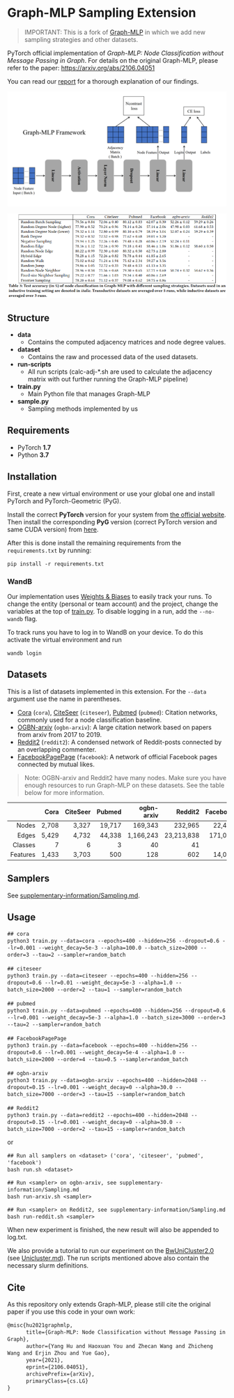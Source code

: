 # Graph-MLP Sampling Extension

> IMPORTANT: This is a fork of [Graph-MLP](https://github.com/yanghu819/Graph-MLP) in which we add new sampling strategies and other datasets.

PyTorch official implementation of *Graph-MLP: Node Classification without Message Passing in Graph*.
For details on the original Graph-MLP, please refer to the paper: https://arxiv.org/abs/2106.04051 

You can read our [report](./Graph_MLP_Sampling.pdf) for a thorough explanation of our findings.

![Graph-MLP pipeline](./images/pipeline.png)

![Graph-MLP results](./images/result.png)


## Structure

* **data**
  * Contains the computed adjacency matrices and node degree values.
* **dataset**
  * Contains the raw and processed data of the used datasets.
* **run-scripts**
  * All run scripts (calc-adj-*.sh are used to calculate the adjacency matrix with out further running the Graph-MLP pipeline)
* **train.py**
  * Main Python file that manages Graph-MLP 
* **sample.py**
  * Sampling methods implemented by us


## Requirements

  * PyTorch **1.7**
  * Python **3.7**

## Installation
First, create a new virtual environment or use your global one and install PyTorch and PyTorch-Geometric (PyG).

Install the correct **PyTorch** version for your system from [the official website](https://pytorch.org/get-started/locally/).
Then install the corresponding **PyG** version (correct PyTorch version and same CUDA version) from [here](https://pytorch-geometric.readthedocs.io/en/latest/install/installation.html).

After this is done install the remaining requirements from the `requirements.txt` by running:
```shell
pip install -r requirements.txt
```

### WandB
Our implementation uses [Weights & Biases](https://wandb.ai/site) to easily track your runs.
To change the entity (personal or team account) and the project, change the variables at the top of [train.py](../train.py).
To disable logging in a run, add the `--no-wandb` flag.

To track runs you have to log in to WandB on your device. To do this activate the virtual environment and run 
```
wandb login
```

## Datasets
This is a list of datasets implemented in this extension. For the `--data` argument use the name in parentheses.
- [Cora](https://link.springer.com/article/10.1023/A:1009953814988) (`cora`), [CiteSeer](https://dl.acm.org/doi/10.1145/276675.276685) (`citeseer`), [Pubmed](https://ojs.aaai.org//index.php/aimagazine/article/view/2157) (`pubmed`): Citation networks, commonly used for a node classification baseline.
- [OGBN-arxiv](https://ogb.stanford.edu/docs/nodeprop/#ogbn-arxiv) (`ogbn-arxiv`): A large citation network based on papers from arxiv from 2017 to 2019.
- [Reddit2](https://openreview.net/forum?id=BJe8pkHFwS) (`reddit2`): A condensed network of Reddit-posts connected by an overlapping commenter.
- [FacebookPagePage](https://academic.oup.com/comnet/article/9/2/cnab014/6271062) (`facebook`): A network of official Facebook pages connected by mutual likes.

> Note: OGBN-arxiv and Reddit2 have many nodes. Make sure you have enough resources to run Graph-MLP on these datasets. See the table below for more information.

|          |  Cora | CiteSeer | Pubmed | ogbn-arxiv |    Reddit2 | Facebook |
|---------:|------:|---------:|-------:|-----------:|-----------:|---------:|
|    Nodes | 2,708 |    3,327 | 19,717 |    169,343 |    232,965 |   22,470 |
|    Edges | 5,429 |    4,732 | 44,338 |  1,166,243 | 23,213,838 |  171,002 |
|  Classes |     7 |        6 |      3 |         40 |         41 |        4 |
| Features | 1,433 |    3,703 |    500 |        128 |        602 |   14,000 |


## Samplers
See [supplementary-information/Sampling.md](supplementary-information/Sampling.md).

## Usage

```
## cora
python3 train.py --data=cora --epochs=400 --hidden=256 --dropout=0.6 --lr=0.001 --weight_decay=5e-3 --alpha=100.0 --batch_size=2000 --order=3 --tau=2 --sampler=random_batch

## citeseer
python3 train.py --data=citeseer --epochs=400 --hidden=256 --dropout=0.6 --lr=0.01 --weight_decay=5e-3 --alpha=1.0 --batch_size=2000 --order=2 --tau=1 --sampler=random_batch

## pubmed
python3 train.py --data=pubmed --epochs=400 --hidden=256 --dropout=0.6 --lr=0.001 --weight_decay=5e-3 --alpha=1.0 --batch_size=3000 --order=3 --tau=2 --sampler=random_batch

## FacebookPagePage
python3 train.py --data=facebook --epochs=400 --hidden=256 --dropout=0.6 --lr=0.001 --weight_decay=5e-4 --alpha=1.0 --batch_size=2000 --order=4 --tau=0.5 --sampler=random_batch

## ogbn-arxiv
python3 train.py --data=ogbn-arxiv --epochs=400 --hidden=2048 --dropout=0.15 --lr=0.001 --weight_decay=0 --alpha=30.0 --batch_size=7000 --order=3 --tau=15 --sampler=random_batch

## Reddit2
python3 train.py --data=reddit2 --epochs=400 --hidden=2048 --dropout=0.15 --lr=0.001 --weight_decay=0 --alpha=30.0 --batch_size=7000 --order=2 --tau=15 --sampler=random_batch
```
or

```
## Run all samplers on <dataset> ('cora', 'citeseer', 'pubmed', 'facebook')
bash run.sh <dataset>
```

```
## Run <sampler> on ogbn-arxiv, see supplementary-information/Sampling.md
bash run-arxiv.sh <sampler>
```
```
## Run <sampler> on Reddit2, see supplementary-information/Sampling.md
bash run-reddit.sh <sampler>
```

When new experiment is finished, the new result will also be appended to log.txt.

We also provide a tutorial to run our experiment on the [BwUniCluster2.0](https://www.scc.kit.edu/en/services/bwUniCluster_2.0.php) (see [Unicluster.md](supplementary-information/Unicluster.md)). The run scripts mentioned above also contain the necessary slurm definitions.

## Cite

As this repository only extends Graph-MLP, please still cite the original paper if you use this code in your own work:

```
@misc{hu2021graphmlp,
      title={Graph-MLP: Node Classification without Message Passing in Graph}, 
      author={Yang Hu and Haoxuan You and Zhecan Wang and Zhicheng Wang and Erjin Zhou and Yue Gao},
      year={2021},
      eprint={2106.04051},
      archivePrefix={arXiv},
      primaryClass={cs.LG}
}
```
